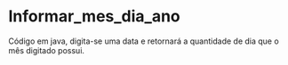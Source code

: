 # Informar_mes_dia_ano
Código em java, digita-se uma data e retornará a quantidade de dia que o mês digitado possui.
